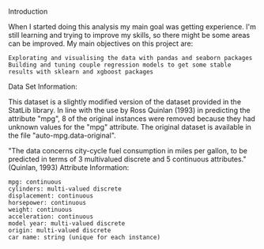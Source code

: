 Introduction

When I started doing this analysis my main goal was getting experience. I'm still learning and trying to improve my skills, so there might be some areas can be improved. My main objectives on this project are:

    Explorating and visualising the data with pandas and seaborn packages
    Building and tuning couple regression models to get some stable results with sklearn and xgboost packages

Data Set Information:

This dataset is a slightly modified version of the dataset provided in the StatLib library. In line with the use by Ross Quinlan (1993) in predicting the attribute "mpg", 8 of the original instances were removed because they had unknown values for the "mpg" attribute. The original dataset is available in the file "auto-mpg.data-original".

"The data concerns city-cycle fuel consumption in miles per gallon, to be predicted in terms of 3 multivalued discrete and 5 continuous attributes." (Quinlan, 1993)
Attribute Information:

    mpg: continuous
    cylinders: multi-valued discrete
    displacement: continuous
    horsepower: continuous
    weight: continuous
    acceleration: continuous
    model year: multi-valued discrete
    origin: multi-valued discrete
    car name: string (unique for each instance)

